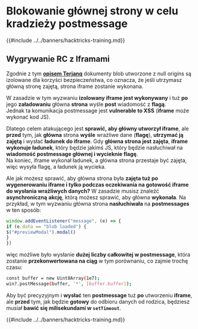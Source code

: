 # Blokowanie głównej strony w celu kradzieży postmessage

{{#include ../../banners/hacktricks-training.md}}

## Wygrywanie RC z Iframami

Zgodnie z tym [**opisem Terjanq**](https://gist.github.com/terjanq/7c1a71b83db5e02253c218765f96a710) dokumenty blob utworzone z null origins są izolowane dla korzyści bezpieczeństwa, co oznacza, że jeśli utrzymasz główną stronę zajętą, strona iframe zostanie wykonana.

W zasadzie w tym wyzwaniu **izolowany iframe jest wykonywany** i tuż **po** jego **załadowaniu** główna **strona** wyśle **post** wiadomość z **flagą**.\
Jednak ta komunikacja postmessage jest **vulnerable to XSS** (**iframe** może wykonać kod JS).

Dlatego celem atakującego jest **sprawić, aby główny utworzył iframe**, ale **przed** tym, jak **główna** strona **wyśle** wrażliwe dane (**flagę**), **utrzymać ją zajętą** i wysłać **ładunek do iframe**. Gdy **główna strona jest zajęta**, **iframe wykonuje ładunek**, który będzie jakimś JS, który będzie nasłuchiwał na **wiadomość postmessage głównej i wycieknie flagę**.\
Na koniec, iframe wykonał ładunek, a główna strona przestaje być zajęta, więc wysyła flagę, a ładunek ją wycieka.

Ale jak możesz sprawić, aby główna strona była **zajęta tuż po wygenerowaniu iframe i tylko podczas oczekiwania na gotowość iframe do wysłania wrażliwych danych?** W zasadzie musisz znaleźć **asynchroniczną** **akcję**, którą możesz sprawić, aby główna **wykonała**. Na przykład, w tym wyzwaniu główna strona **nasłuchiwała** na **postmessages** w ten sposób:
```javascript
window.addEventListener("message", (e) => {
if (e.data == "blob loaded") {
$("#previewModal").modal()
}
})
```
więc możliwe było wysłanie **dużej liczby całkowitej w postmessage**, która zostanie **przekonwertowana na ciąg** w tym porównaniu, co zajmie trochę czasu:
```bash
const buffer = new Uint8Array(1e7);
win?.postMessage(buffer, '*', [buffer.buffer]);
```
Aby być precyzyjnym i **wysłać** ten **postmessage** tuż **po** utworzeniu **iframe**, ale **przed** tym, jak będzie **gotowy** do odbioru danych od rodzica, będziesz musiał **bawić się milisekundami w `setTimeout`**.

{{#include ../../banners/hacktricks-training.md}}
